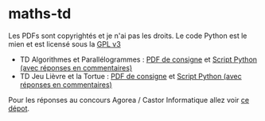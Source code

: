 # maths-td
Les PDFs sont copyrightés et je n'ai pas les droits. Le code Python est le mien et est licensé sous la [GPL v3](LICENSE)
- TD Algorithmes et Parallélogrammes : [PDF de consigne](parallelogrammes/consigne.pdf) et [Script Python (avec réponses en commentaires)](parallelogrammes/parallelogrammes.py)
- TD Jeu Lièvre et la Tortue : [PDF de consigne](lievretortue/consigne.pdf) et [Script Python (avec réponses en commentaires)](lievretortue/lievretortue.py)

Pour les réponses au concours Agorea / Castor Informatique allez voir [ce dépot](https://github.com/gabmiral/castorinfo).
